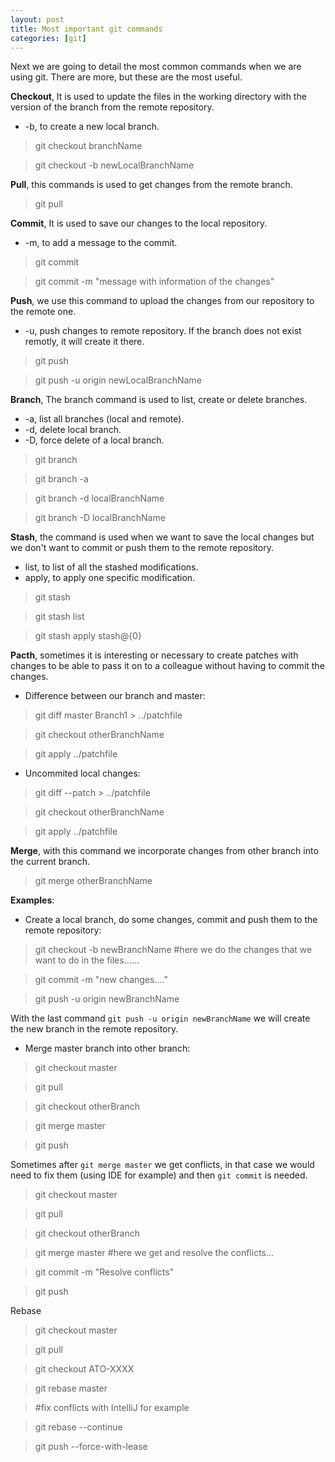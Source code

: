 ```yaml
---
layout: post
title: Most important git commands
categories: [git]
---
```

Next we are going to detail the most common commands when we are using git. There are more, but these are the most useful.

**Checkout**, It is used to update the files in the working directory with the version of the branch from the remote repository.
* -b, to create a new local branch.

> git checkout branchName

> git checkout -b newLocalBranchName

**Pull**, this commands is used to get changes from the remote branch.

> git pull

**Commit**, It is used to save our changes to the local repository.
* -m, to add a message to the commit.

> git commit

> git commit -m "message with information of the changes"

**Push**, we use this command to upload the changes from our repository to the remote one.
* -u, push changes to remote repository. If the branch does not exist remotly, it will create it there.

> git push

> git push -u origin newLocalBranchName

**Branch**, The branch command is used to list, create or delete branches.
* -a, list all branches (local and remote).
* -d, delete local branch.
* -D, force delete of a local branch.

> git branch

> git branch -a

> git branch -d localBranchName

> git branch -D localBranchName


**Stash**, the command is used when we want to save the local changes but we don't want to commit or push them to the remote repository.
* list, to list of all the stashed modifications.
* apply, to apply one specific modification.

> git stash

> git stash list

> git stash apply stash@{0}

**Pacth**, sometimes it is interesting or necessary to create patches with changes to be able to pass it on to a colleague without having to commit the changes.
* Difference between our branch and master:


> git diff master Branch1 > ../patchfile

> git checkout otherBranchName

> git apply ../patchfile

* Uncommited local changes:

> git diff --patch > ../patchfile

> git checkout otherBranchName

> git apply ../patchfile

**Merge**, with this command we incorporate changes from other branch into the current branch. 

> git merge otherBranchName


**Examples**:

* Create a local branch, do some changes, commit and push them to the remote repository:

> git checkout -b newBranchName #here we do the changes that we want to do in the files......

> git commit -m "new changes...."

> git push -u origin newBranchName

With the last command  `git push -u origin newBranchName`  we will create the new branch in the remote repository.

* Merge master branch into other branch:

> git checkout master

> git pull

> git checkout otherBranch

> git merge master

> git push

Sometimes after  `git merge master`  we get conflicts, in that case we would need to fix them (using IDE for example) and then  `git commit`  is needed. 

> git checkout master

> git pull

> git checkout otherBranch

> git merge master #here we get and resolve the conflicts...

> git commit -m "Resolve conflicts"

> git push

Rebase

> git checkout master

> git pull

> git checkout ATO-XXXX

> git rebase master

> #fix conflicts with IntelliJ for example

> git rebase --continue

> git push --force-with-lease





